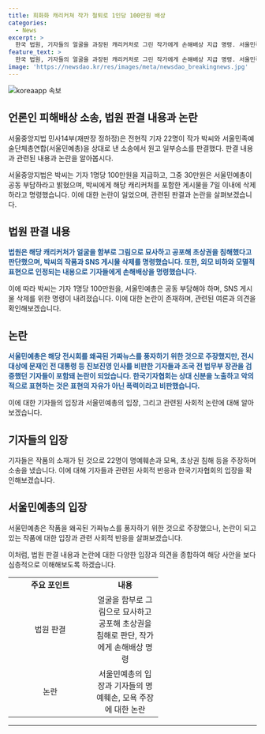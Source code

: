 ```yaml
---
title: 희화화 캐리커쳐 작가 철퇴로 1인당 100만원 배상
categories:
  - News
excerpt: >
  한국 법원, 기자들의 얼굴을 과장된 캐리커처로 그린 작가에게 손해배상 지급 명령. 서울민족예술단체총연합과 작가에 100만원씩 배상 명령. SNS에서의 캐리커처 삭제도 명령. 판결은 공포와 모욕으로 인정. 캐리커처는 외모 비하와 모욕적 표현으로 판단. 작가와 단체는 풍자로 주장했지만, 진보진영 인사 비판한 기자들을 포함하여 논란. 작가 소재 기자들이 명예훼손과 모욕으로 소송, 1인당 1000만원씩 총 2억2000만원을 청구. 
feature_text: >
  한국 법원, 기자들의 얼굴을 과장된 캐리커처로 그린 작가에게 손해배상 지급 명령. 서울민족예술단체총연합과 작가에 100만원씩 배상 명령. SNS에서의 캐리커처 삭제도 명령. 판결은 공포와 모욕으로 인정. 캐리커처는 외모 비하와 모욕적 표현으로 판단. 작가와 단체는 풍자로 주장했지만, 진보진영 인사 비판한 기자들을 포함하여 논란. 작가 소재 기자들이 명예훼손과 모욕으로 소송, 1인당 1000만원씩 총 2억2000만원을 청구. 
image: 'https://newsdao.kr/res/images/meta/newsdao_breakingnews.jpg'
---
```


<p><img src="https://newsdao.kr/res/images/meta/newsdao_breakingnews.jpg" alt="koreaapp 속보" /></p>

<h2 data-ke-size="size26">언론인 피해배상 소송, 법원 판결 내용과 논란</h2>

<p>서울중앙지법 민사14부(재판장 정하정)은 전현직 기자 22명이 작가 박씨와 서울민족예술단체총연합(서울민예총)을 상대로 낸 소송에서 원고 일부승소를 판결했다. 판결 내용과 관련된 내용과 논란을 알아봅시다.</p>

<p data-ke-size="size16">서울중앙지법은 박씨는 기자 1명당 100만원을 지급하고, 그중 30만원은 서울민예총이 공동 부담하라고 밝혔으며, 박씨에게 해당 캐리커처를 포함한 게시물을 7일 이내에 삭제하라고 명령했습니다. 이에 대한 논란이 일었으며, 관련된 판결과 논란을 살펴보겠습니다.</p>

<h2 data-ke-size="size26">법원 판결 내용</h2>

<p><b><span style="color: #1a5490;">법원은 해당 캐리커처가 얼굴을 함부로 그림으로 묘사하고 공포해 초상권을 침해했다고 판단했으며, 박씨의 작품과 SNS 게시물 삭제를 명령했습니다. 또한, 외모 비하와 모멸적 표현으로 인정되는 내용으로 기자들에게 손해배상을 명령했습니다.</span></b> </p>

<p>이에 따라 박씨는 기자 1명당 100만원을, 서울민예총은 공동 부담해야 하며, SNS 게시물 삭제를 위한 명령이 내려졌습니다. 이에 대한 논란이 존재하며, 관련된 여론과 의견을 확인해보겠습니다.</p>

<h2 data-ke-size="size26">논란</h2>

<p><b><span style="color: #1a5490;">서울민예총은 해당 전시회를 왜곡된 가짜뉴스를 풍자하기 위한 것으로 주장했지만, 전시 대상에 문재인 전 대통령 등 진보진영 인사를 비판한 기자들과 조국 전 법무부 장관을 검증했던 기자들이 포함돼 논란이 되었습니다. 한국기자협회는 상대 신분을 노출하고 악의적으로 표현하는 것은 표현의 자유가 아닌 폭력이라고 비판했습니다.</span></b></p>

<p>이에 대한 기자들의 입장과 서울민예총의 입장, 그리고 관련된 사회적 논란에 대해 알아보겠습니다.</p>

<h2 data-ke-size="size26">기자들의 입장</h2>

<p>기자들은 작품의 소재가 된 것으로 22명이 명예훼손과 모욕, 초상권 침해 등을 주장하며 소송을 냈습니다. 이에 대해 기자들과 관련된 사회적 반응과 한국기자협회의 입장을 확인해보겠습니다.</p>

<h2 data-ke-size="size26">서울민예총의 입장</h2>

<p>서울민예총은 작품을 왜곡된 가짜뉴스를 풍자하기 위한 것으로 주장했으나, 논란이 되고 있는 작품에 대한 입장과 관련 사회적 반응을 살펴보겠습니다.</p>

<p data-ke-size="size16">이처럼, 법원 판결 내용과 논란에 대한 다양한 입장과 의견을 종합하여 해당 사안을 보다 심층적으로 이해해보도록 하겠습니다.</p>

<table>
  <colgroup>
    <col width="322" style="width: 170px;" />
    <col width="331" style="width: 134px;" />
  </colgroup>
  <tbody>
    <tr>
      <td style="text-align: center; height: 19px;"><b>주요 포인트</b></td>
      <td style="text-align: center; height: 19px;"><b>내용</b></td>
    </tr>
    <tr>
      <td style="text-align: center; height: 19px;">법원 판결</td>
      <td style="text-align: center; height: 19px;">얼굴을 함부로 그림으로 묘사하고 공포해 초상권을 침해로 판단, 작가에게 손해배상 명령</td>
    </tr>
    <tr>
      <td style="text-align: center; height: 19px;">논란</td>
      <td style="text-align: center; height: 19px;">서울민예총의 입장과 기자들의 명예훼손, 모욕 주장에 대한 논란</td>
    </tr>
  </tbody>
</table>

<hr>

